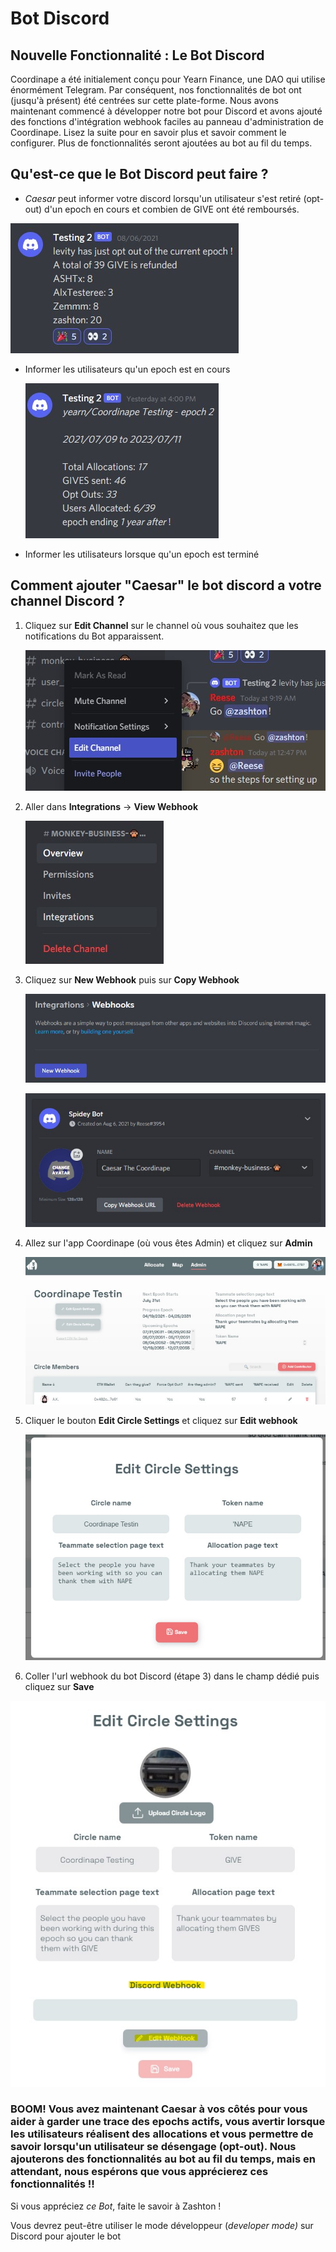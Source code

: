 # Bot Discord

## Nouvelle Fonctionnalité : Le Bot Discord

Coordinape a été initialement conçu pour Yearn Finance, une DAO qui utilise énormément Telegram. Par conséquent, nos fonctionnalités de bot ont \(jusqu'à présent\) été centrées sur cette plate-forme. Nous avons maintenant commencé à développer notre bot pour Discord et avons ajouté des fonctions d'intégration webhook faciles au panneau d'administration de Coordinape. Lisez la suite pour en savoir plus et savoir comment le configurer. Plus de fonctionnalités seront ajoutées au bot au fil du temps.

## Qu'est-ce que le Bot Discord peut faire ?

* _Caesar_ peut informer votre discord lorsqu'un utilisateur s'est retiré \(opt-out\) d'un epoch en cours et combien de GIVE ont été remboursés.

![](../.gitbook/assets/Bot%20Opted%20Out.jpg)

* Informer les utilisateurs qu'un epoch est en cours

  ![](../.gitbook/assets/Bot%20Comment.jpg)

* Informer les utilisateurs lorsque qu'un epoch est terminé

## Comment ajouter "Caesar" le bot discord a votre channel Discord ?

1. Cliquez sur **Edit Channel** sur le channel où vous souhaitez que les notifications du Bot apparaissent.

   ![](../.gitbook/assets/Edit%20Channel.jpg)

2. Aller dans **Integrations** -&gt; **View Webhook**

   ![](../.gitbook/assets/Integrations.jpg)

3. Cliquez sur **New Webhook** puis sur **Copy Webhook**

   ![](../.gitbook/assets/New%20Webhook.jpg)

   ![](../.gitbook/assets/Name%20Webhook.jpg)

4. Allez sur l'app Coordinape  \(où vous êtes Admin\) et cliquez sur **Admin** 

   ![](../.gitbook/assets/Admin.jpg)

5. Cliquer le bouton  **Edit Circle Settings** et cliquez sur **Edit webhook**

   ![](../.gitbook/assets/Circle%20Settings.jpg)

6. Coller l'url  webhook du bot Discord \(étape 3\) dans le champ dédié puis cliquez sur **Save**

![](../.gitbook/assets/Discord%20Webook.jpg)

### BOOM! Vous avez maintenant Caesar à vos côtés pour vous aider à garder une trace des epochs actifs, vous avertir lorsque les utilisateurs réalisent des allocations et vous permettre de savoir lorsqu'un utilisateur se désengage \(opt-out\). Nous ajouterons des fonctionnalités au bot au fil du temps, mais en attendant, nous espérons que vous apprécierez ces fonctionnalités !!

Si vous appréciez _ce Bot_, faite le savoir à Zashton ! 

Vous devrez peut-être utiliser le mode développeur \(_developer mode\)_ sur Discord pour ajouter le bot

